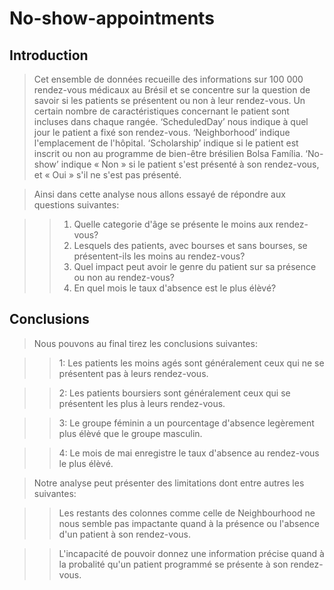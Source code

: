 # No-show-appointments
## Introduction
> Cet ensemble de données recueille des informations sur 100 000 rendez-vous médicaux au Brésil et se concentre sur la question de savoir si les patients se présentent ou non à leur rendez-vous. Un certain nombre de caractéristiques concernant le patient sont incluses dans chaque rangée. 
‘ScheduledDay’ nous indique à quel jour le patient a fixé son rendez-vous. ‘Neighborhood’ indique l'emplacement de l'hôpital. ‘Scholarship’ indique si le patient est inscrit ou non au programme de bien-être brésilien Bolsa Família. ‘No-show’ indique « Non » si le patient s'est présenté à son rendez-vous, et « Oui » s'il ne s'est pas présenté.

> Ainsi dans cette analyse nous allons essayé de répondre aux questions suivantes:

>> 1. Quelle categorie d'âge se présente le moins aux rendez-vous?
>> 2. Lesquels des patients, avec bourses et sans bourses, se présentent-ils les moins au rendez-vous?
>> 3. Quel impact peut avoir le genre du patient sur sa présence ou non au rendez-vous?
>> 4. En quel mois le taux d'absence est le plus élèvé?

## Conclusions
> Nous pouvons au final tirez les conclusions suivantes:

>> 1: Les patients les moins agés sont généralement ceux qui ne se présentent pas à leurs rendez-vous.

>> 2: Les patients boursiers sont généralement ceux qui se présentent les plus à leurs rendez-vous.

>> 3: Le groupe féminin a un pourcentage d'absence legèrement plus élèvé que le groupe masculin.

>> 4: Le mois de mai enregistre le taux d'absence au rendez-vous le plus élèvé.

> Notre analyse peut présenter des limitations dont entre autres les suivantes:

>> Les restants des colonnes comme celle de Neighbourhood ne nous semble pas impactante quand à la présence ou l'absence d'un patient à son rendez-vous.

>> L'incapacité de pouvoir donnez une information précise quand à la probalité qu'un patient programmé se présente à son rendez-vous.
